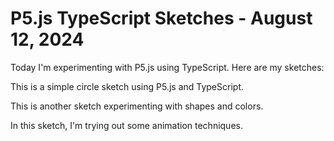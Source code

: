 # P5.js TypeScript Sketches - August 12, 2024

Today I'm experimenting with P5.js using TypeScript. Here are my sketches:

<!-- SKETCH: sketch_p5 -->

This is a simple circle sketch using P5.js and TypeScript.

<!-- SKETCH: sketch_p5_2 -->

This is another sketch experimenting with shapes and colors.

<!-- SKETCH: sketch_p5_3 -->

In this sketch, I'm trying out some animation techniques.
